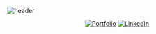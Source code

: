 ![header](https://capsule-render.vercel.app/api?type=waving&color=timeGradient&height=200&section=header&text=Hi%2C%20I%27m%20Alexander%20Peczon%20👋&fontSize=50&animation=scaleIn&fontAlignY=35&desc=CS%20student%20Focused%20on%20AI%2C%20Data%20Science%2C%20Simulations%20%26%20High%20Performance%20Backends&descSize=20&descAlignY=55&descAlign=50)

<div align="center">

  [![Portfolio](https://img.shields.io/badge/Portfolio-000?style=for-the-badge&logo=vercel&logoColor=yellow)](https://www.alexpeczon.com/)
  [![LinkedIn](https://img.shields.io/badge/LinkedIn-0A66C2?style=for-the-badge&logo=linkedin&logoColor=white)](https://www.linkedin.com/in/apeczon/)

